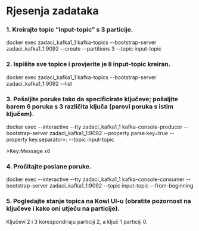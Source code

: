 # Rjesenja zadataka

### 1. Kreirajte topic “input-topic” s 3 particije.

docker exec zadaci_kafka1_1 kafka-topics --bootstrap-server zadaci_kafka1_1:9092 --create --partitions 3 --topic input-topic

### 2. Ispišite sve topice i provjerite je li input-topic kreiran.

docker exec zadaci_kafka1_1 kafka-topics --bootstrap-server zadaci_kafka1_1:9092 --list

### 3. Pošaljite poruke tako da specificirate ključeve; pošaljite barem 6 poruka s 3 različita ključa (parovi poruka s istim ključem).

docker exec --interactive --tty zadaci_kafka1_1 kafka-console-producer --bootstrap-server zadaci_kafka1_1:9092 --property parse.key=true --property key.separator=: --topic input-topic

\>Key:Message
x6

### 4. Pročitajte poslane poruke.

docker exec --interactive --tty zadaci_kafka1_1 kafka-console-consumer --bootstrap-server zadaci_kafka1_1:9092 --topic input-topic --from-beginning

### 5. Pogledajte stanje topica na Kowl UI-u (obratite pozornost na ključeve i kako oni utječu na particije).

Ključevi 2 i 3 korespondiraju particiji 2, a ključ 1 particiji 0.